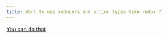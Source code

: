 ```yaml
---
title: Want to use reducers and action types like redux ?
---
```



 [You can do that](https://github.com/pmndrs/zustand#cant-live-without-redux-like-reducers-and-action-types)

